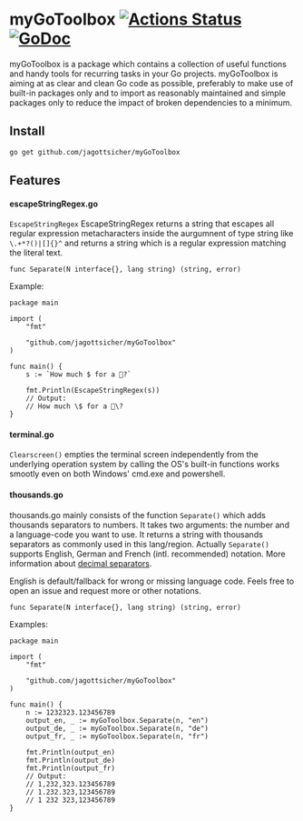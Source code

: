 # myGoToolbox [![Actions Status](https://github.com/jagottsicher/myGoToolbox/workflows/Go/badge.svg)](https://github.com/jagottsicher/myGoToolbox/actions) [![GoDoc](https://godoc.org/github.com/jagottsicher/myGoToolbox?status.svg)](https://godoc.org/github.com/jagottsicher/myGoToolbox)
myGoToolbox is a package which contains a collection of useful functions and handy tools for recurring tasks in your Go projects. myGoToolbox is aiming at as clear and clean Go code as possible, preferably to make use of built-in packages only and to import as reasonably maintained and simple packages only to reduce the impact of broken dependencies to a minimum.

## Install
```sh
go get github.com/jagottsicher/myGoToolbox
```
## Features

#### escapeStringRegex.go
`EscapeStringRegex` EscapeStringRegex returns a string that escapes all regular expression metacharacters inside the aurgumnent of type string like `\.+*?()|[]{}^` and returns a string which is a regular expression matching the literal text.

```
func Separate(N interface{}, lang string) (string, error)
```

Example:
```
package main

import (
	"fmt"

	"github.com/jagottsicher/myGoToolbox"
)

func main() {
	s := `How much $ for a 🦄?`

	fmt.Println(EscapeStringRegex(s))
	// Output:
	// How much \$ for a 🦄\?
}
```
#### terminal.go
`Clearscreen()` empties the terminal screen independently from the underlying operation system by calling the OS's built-in functions works smootly even on both Windows' cmd.exe and powershell.
#### thousands.go
thousands.go mainly consists of the function `Separate()` which adds thousands separators to numbers. It takes two arguments: the number and a language-code you want to use. It returns a string with thousands separators as commonly used in this lang/region. Actually `Separate()` supports English, German and French (intl. recommended) notation. More information about [decimal separators](https://en.wikipedia.org/wiki/Decimal_separator). 

English is default/fallback for wrong or missing language code. Feels free to open an issue and request more or other notations.

```
func Separate(N interface{}, lang string) (string, error)
```

Examples:
```
package main

import (
	"fmt"

	"github.com/jagottsicher/myGoToolbox"
)

func main() {
	n := 1232323.123456789
	output_en, _ := myGoToolbox.Separate(n, "en")
	output_de, _ := myGoToolbox.Separate(n, "de")
	output_fr, _ := myGoToolbox.Separate(n, "fr")

	fmt.Println(output_en)
	fmt.Println(output_de)
	fmt.Println(output_fr)
	// Output:
	// 1,232,323.123456789
	// 1.232.323,123456789
	// 1 232 323,123456789
}
```